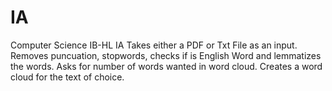 # IA
Computer Science IB-HL IA
Takes either a PDF or Txt File as an input.
Removes puncuation, stopwords, checks if is English Word and lemmatizes the words.
Asks for number of words wanted in word cloud.
Creates a word cloud for the text of choice.
